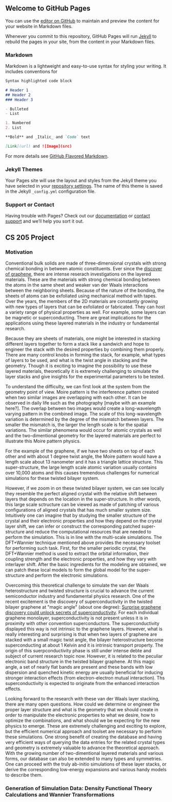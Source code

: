 ## Welcome to GitHub Pages

You can use the [editor on GitHub](https://github.com/shiangfang/shiangfang.github.io/edit/master/index.md) to maintain and preview the content for your website in Markdown files.

Whenever you commit to this repository, GitHub Pages will run [Jekyll](https://jekyllrb.com/) to rebuild the pages in your site, from the content in your Markdown files.

### Markdown

Markdown is a lightweight and easy-to-use syntax for styling your writing. It includes conventions for

```markdown
Syntax highlighted code block

# Header 1
## Header 2
### Header 3

- Bulleted
- List

1. Numbered
2. List

**Bold** and _Italic_ and `Code` text

[Link](url) and ![Image](src)
```

For more details see [GitHub Flavored Markdown](https://guides.github.com/features/mastering-markdown/).

### Jekyll Themes

Your Pages site will use the layout and styles from the Jekyll theme you have selected in your [repository settings](https://github.com/shiangfang/shiangfang.github.io/settings). The name of this theme is saved in the Jekyll `_config.yml` configuration file.

### Support or Contact


Having trouble with Pages? Check out our [documentation](https://help.github.com/categories/github-pages-basics/) or [contact support](https://github.com/contact) and we’ll help you sort it out.


## CS 205 Project

### Motivation

Conventional bulk solids are made of three-dimensional crystals with strong chemical bonding in between atomic constituents. Ever since the [discover of graphene](https://www.nobelprize.org/nobel_prizes/physics/laureates/2010/press.html), there are intense reserach investigations on the layered materials. These are the materials with strong chemical bonding between the atoms in the same sheet and weaker van der Waals interactions between the neighboring sheets. Because of the nature of the bonding, the sheets of atoms can be exfoliated using mechanical method with tapes. Over the years, the members of the 2D materials are constantly growing with new types of layers that can be exfoliated or fabricated. They can host a variety range of physical properties as well. For example, some layers can be magnetic or superconducting. There are great implications for the applications using these layered materials in the industry or fundamental research.

Because they are sheets of materials, one might be interested in stacking different layers together to form a stack like a sandwich and hope to engineer the stack with the desired properties by combining them properly. There are many control knobs in forming the stack, for example, what types of layers to be used, and what is the twist angle in stacking and the geometry. Though it is exciting to imagine the possibility to use these layered materials, theoretically it is extremely challenging to simulate the layer stacks and give insights for the experimental parameters to be tested. 

To understand the difficulty, we can first look at the system from the geometry point of view. Moire pattern is the interference pattern created when two similar images are overlapping with each other. It can be observed in daily life such as the photography [maybe with an example here?]. The overlap between two images would create a long-wavelength varying pattern in the combined image. The scale of this long-wavelength variation is determined by the degree of the mismatch between layers. The smaller the mismatch is, the larger the length scale is for the spatial variations. The similar phenomena would occur for atomic crystals as well and the two-dimentional geometry for the layered materials are perfect to illustrate this Moire pattern physics. 

For the example of the graphene, if we have two sheets on top of each other and with about 1 degree twist angle, the Moire pattern would have a length scale about 13 nanometer and it has a triangle lattice structure. This super-structure, the large length scale atomic variation usually contains over 10,000 atoms and this causes tremendous challenges for numerical simulations for these twisted bilayer system.

However, if we zoom in on these twisted bilayer system, we can see locally they resemble the perfect aligned crystal with the relative shift between layers that depends on the location in the super-structure. In other words, this large scale sctructure can be viewed as made of patching of various configurations of aligned crystals that has much smaller system size. Intuitively one can imagine that by studying the smaller structure of the crystal and their electronic properties and how they depend on the crystal layer shift, we can infer or construct the corresponding patched super-structure and reduce the computational resources that are needed to perform the simulation. This is in line with the multi-scale simulations. The DFT+Wannier technique mentioned above provides the necessary toolset for performing such task. First, for the smaller periodic crystal, the DFT+Wannier method is used to extract the orbital information, their coupling strength and the electronic properties, and how they vary with interlayer shift. After the basic ingredients for the modeling are obtained, we can patch these local models to form the global model for the super-structure and perform the electronic simulations. 

Overcoming this theoretical challenge to simulate the van der Waals heterostructure and twisted structure is crucial to advance the current semiconductor industry and fundamental physics research. One of the recent excitement is the discovery of superconductivity in the twisted bilayer graphene at "magic angle" (about one degree): [Surprise graphene discovery could unlock secrets of superconductivity](https://www.nature.com/articles/d41586-018-02773-w). For each individual graphene monolayer, superconductivity is not present unless it is in proximity with other convention superconductors. The superconductivity displayed this way is not intrinsic to the graphene layers. However, what is really interesting and surprising is that when two layers of graphene are stacked with a small magic twist angle, the bilayer heterostructure become superconducting at about 1 Kelvin and it is intrinsic transport property. The origin of this suerpconductivity phase is still under intense debte and subject of current research topic now. However, it is related to the peculiar electronic band structure in the twisted bilayer graphene. At this magic angle, a set of nearly flat bands are present and these bands with low dispersion and quenched kinetic energy are usually beneficial for inducing stronger interaction effects (from electron-electron mutual interaction). Ths superconductivity is expected to originate from the enhanced interaction effects.

Looking forward to the research with these van der Waals layer stacking, there are many open questions. How could we determine or engineer the proper layer structure and what is the geometry that we should create in order to manipulate the electronic properties to what we desire, how to optimize the combinations, and what should we be expecting for the new physics to emerge. These are extremely challenging and exciting to explore, but the efficient numerical approach and toolset are necessary to perform these simulations. One strong benefit of creating the database and having very efficient ways of querying the data entries for the related crystal types and geometry is extremely valuable to advance the theoretical approach. With the growing number of two-dimentional layered materials and various forms, our database can also be extended to many types and symmetries. One can proceed with the truly ab-initio simulations of these layer stacks, or derive the corresponding low-energy expansions and various handy models to describe them.



### Generation of Simulation Data: Density Functional Theory Calculations and Wannier Transformations





###






